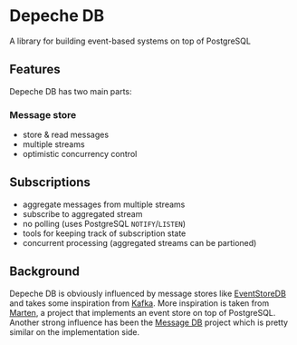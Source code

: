 # Depeche DB

A library for building event-based systems on top of PostgreSQL

## Features

Depeche DB has two main parts:

### Message store

* store & read messages
* multiple streams
* optimistic concurrency control

## Subscriptions

* aggregate messages from multiple streams
* subscribe to aggregated stream
* no polling (uses PostgreSQL `NOTIFY`/`LISTEN`)
* tools for keeping track of subscription state
* concurrent processing (aggregated streams can be partioned)


## Background

Depeche DB is obviously influenced by message stores like
[EventStoreDB](https://www.eventstore.com/) and takes some inspiration from
[Kafka](https://kafka.apache.org/). More inspiration is taken from
[Marten](https://martendb.io/), a project that implements an event store on top
of PostgreSQL. Another strong influence has been the [Message
DB](https://github.com/message-db/message-db) project which is pretty similar
on the implementation side.
